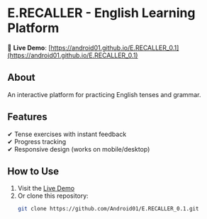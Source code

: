 # E.RECALLER - English Learning Platform

🚀 **Live Demo**: [https://android01.github.io/E.RECALLER_0.1](https://android01.github.io/E.RECALLER_0.1)

## About  
An interactive platform for practicing English tenses and grammar.

## Features  
✔ Tense exercises with instant feedback  
✔ Progress tracking  
✔ Responsive design (works on mobile/desktop)

## How to Use  
1. Visit the [Live Demo](https://android01.github.io/E.RECALLER_0.1)  
2. Or clone this repository:  
   ```bash
   git clone https://github.com/Android01/E.RECALLER_0.1.git
